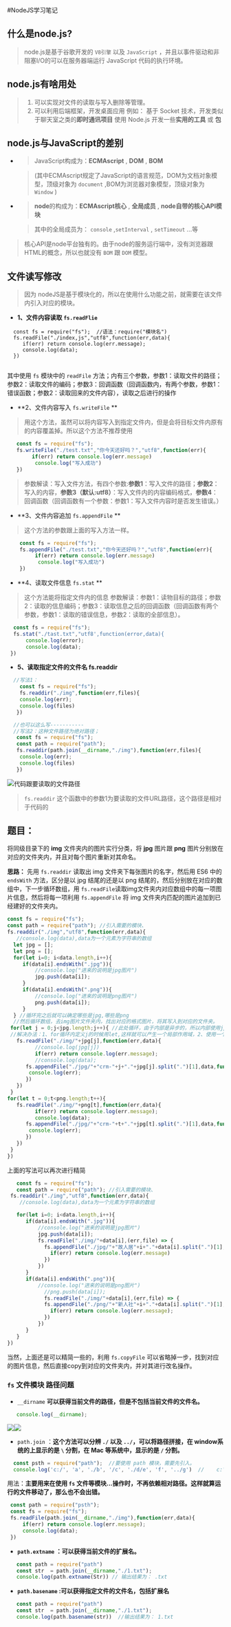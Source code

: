 #NodeJS学习笔记


## 什么是node.js?


> node.js是基于谷歌开发的 `V8引擎` 以及 `JavaScript` ，并且以事件驱动和非阻塞I/O的可以在服务器端运行 JavaScript 代码的执行环境。

## node.js有啥用处


> 1. 可以实现对文件的读取与写入删除等管理。
> 2. 可以利用后端框架，开发桌面应用
例如： 
  基于 Socket 技术，开发类似于聊天室之类的**即时通讯项目**
  使用 Node.js 开发一些**实用的工具** 或 **包**

## node.js与JavaScript的差别


- > JavaScript构成为：**ECMAscript** , **DOM** , **BOM**  

  > (其中ECMAscript规定了JavaScript的语言规范，DOM为文档对象模型，顶级对象为 `document` ,BOM为浏览器对象模型，顶级对象为 `Window` )

- >**node**的构成为：**ECMAscript核心** , **全局成员** , **node自带的核心API模块**
 
  >其中的全局成员为： `console` ,`setInterval` , `setTimeout` ...等
  
 > 核心API是node平台独有的。由于node的服务运行端中，没有浏览器跟HTML的概念，所以也就没有 `BOM` 跟 `DOM` 模型。

## 文件读写修改


 > 因为 nodeJS是基于模块化的，所以在使用什么功能之前，就需要在该文件内引入对应的模块。
 
- **1、文件内容读取 `fs.readFlie`**
 
 ```javascrit
   const fs = require("fs");  //语法：require("模块名")
   fs.readFile("./index,js","utf8",function(err,data){
      if(err) return console.log(err.message);
      console.log(data);
   })
  
 ``` 


其中使用 `fs` 模块中的 `readFile` 方法；内有三个参数，参数1：读取文件的路径；参数2：读取文件的编码；参数3：回调函数（回调函数内，有两个参数，参数1：错误函数；参数2：读取回来的文件内容），读取之后进行的操作

 - **2、文件内容写入 `fs.writeFile` **
 
> 用这个方法，虽然可以将内容写入到指定文件内，但是会将目标文件内原有的内容覆盖掉。所以这个方法不推荐使用


 ```javascript
    const fs = require("fs");
    fs.writeFile("./test.txt","你今天还好吗？","utf8",function(err){
         if(err) return console.log(err.message)
          console.log("写入成功")
    })
 ```


> 参数解读：写入文件方法，有四个参数:**参数1**：写入文件的路径；**参数2**：写入的内容，**参数3（默认:utf8）**：写入文件内的内容编码格式，**参数4**：回调函数（回调函数有一个参数：参数1：写入文件内容时是否发生错误。）

- **3、文件内容追加 `fs.appendFile` **


> 这个方法的参数跟上面的写入方法一样。
 
```javascript
    const fs = require("fs");
    fs.appendFile("./test.txt","你今天还好吗？","utf8",function(err){
         if(err) return console.log(err.message)
          console.log("写入成功")
    })
```


  - **4、读取文件信息 `fs.stat` **

> 这个方法能将指定文件内的信息
> 参数解读：参数1：读物目标的路径；参数2：读取的信息编码；参数3：读取信息之后的回调函数（回调函数有两个参数，参数1：读取的错误信息，参数2：读取的全部信息）。

```javascript
  const fs = require("fs");
  fs.stat("./tast.txt","utf8',function(error,data){
      console.log(error);
      console.log(data);
 })
```


 - **5、读取指定文件的文件名 fs.readdir** 

```javascript
  //写法1：
    const fs = require("fs");
    fs.readdir("./img",function(err,files){
    console.log(err);
    console.log(files)
   })

  //也可以这么写-----------
  //写法2：这种文件路径为绝对路径；
   const fs = require("fs");
   const path = require("path");
   fs.readdir(path.join(__dirname,"./img"),function(err,files){
    console.log(err);
    console.log(files)
   })
```


![代码跟要读取的文件路径](https://i.imgur.com/veATGqz.png)

> `fs.readdir` 这个函数中的参数1为要读取的文件URL路径，这个路径是相对于代码的


## 题目：


将同级目录下的 **img** 文件夹内的图片实行分类，将 **jpg** 图片跟 **png** 图片分别放在对应的文件夹内，并且对每个图片重新对其命名。

**思路：** 先用 `fs.readdir` 读取出 img 文件夹下每张图片的名字，然后用 ES6 中的 ` endsWith` 方法，区分是以 jpg 结尾的还是以 png 结尾的，然后分别放在对应的数组中，下一步循环数组，用 `fs.readFile`读取img文件夹内对应数组中的每一项图片信息，然后将每一项利用 `fs.appendFile` 将 img 文件夹内匹配的图片追加到已经建好的文件夹内。

 ```javascript
 const fs = require("fs");  
 const path = require("path"); //引入需要的模块、
 fs.readdir("./img","utf8",function(err,data){
    //console.log(data),data为一个元素为字符串的数组
   let jpg = [];
   let png = [];
   for(let i=0; i<data.length,i++){
      if(data[i].endsWith(".jpg")){
          //console.log("进来的说明是jpg图片")
          jpg.push(data[i]);
      }
      if(data[i].endsWith(".png")){
          //console.log("进来的说明是png图片")
          png.push(data[i]);
      }
   } //循环完之后就可以确定哪些是jpg,哪些是png
   //然后循环数组，去img图片文件夹内，找出对应的格式图片，将其写入到对应的文件夹。
  for(let j = 0;j<jpg.length;j++){ //此处循环，由于内部是异步的，所以内部使用jpg[j]的时候，j为jpg.length,这个时候根本找不到对应的jpg[j],
  //解决办法：1、for循环内定义j的时候用let,这样就可以产生一个局部作用域，2、使用一个自调用函数，将j传到函数内，也是产生一个局部作用域
    fs.readFile("./img/"+jpg[j],function(err,data){
          //console.log(jpg[j])
          if(err) return console.log(err.message);
          //console.log(data);
       fs.appendFile("./jpg/"+"crm-"+j+"."+jpg[j].split(".")[1],data,function(err){
        console.log(err);
       })
    })
  }
 for(let t = 0;t<png.length;t++){
    fs.readFile("./img/"+png[t],function(err,data){
          if(err) return console.log(err.message);
          console.log(data);
       fs.appendFile("./jpg/"+"crm-"+t+"."+jpg[t].split(".")[1],data,function(err){
        console.log(err);
       })
    })
  }
})
 ```


上面的写法可以再次进行精简

```javascript
   const fs = require("fs");  
   const path = require("path"); //引入需要的模块、
 fs.readdir("./img","utf8",function(err,data){
    //console.log(data),data为一个元素为字符串的数组

   for(let i=0; i<data.length,i++){
      if(data[i].endsWith(".jpg")){
          //console.log("进来的说明是jpg图片")
          jpg.push(data[i]);
          fs.readFile("./img/"+data[i],(err,file) => {
            fs.appendFile("./jpg/"+"故人居"+i+"."+data[i].split(".")[1],file,(err)=>{
              if(err) return console.log(err.message)  
            })
          })
      }
      if(data[i].endsWith(".png")){
          //console.log("进来的说明是png图片")
            //png.push(data[i]);
            fs.readFile("./img/"+data[i],(err,file) => {
            fs.appendFile("./png/"+"新人社"+i+"."+data[i].split(".")[1],file,(err)=>{
              if(err) return console.log(err.message);
            })
          })
      }
   }
})
```


当然，上面还是可以精简一些的，利用 `fs.copyFile` 可以省略掉一步，找到对应的图片信息，然后直接copy到对应的文件夹内，并对其进行改名操作。

### `fs` 文件模块 路径问题

 - ` __dirname ` **可以获得当前文件的路径，但是不包括当前文件的文件名。**
 
 ```javascript
    console.log(__dirname);
 ```


![](https://i.imgur.com/CZ9t31U.png)![](https://i.imgur.com/FqUgZ7p.png)

 - `path.join` ：**这个方法可以分辨 `./` 以及 `../`，可以将路径拼接，在 window系统的上显示的是 `\` 分割，在 Mac 等系统中，显示的是 `/` 分割。**
 
  ```javascript
    const psth = require("path");  //要使用 path 模块，需要先引入。
    console.log('c:/', 'a', './b', '/c', './d/e', 'f', '../g')  //    c:\a\b\c\d\e\g；
  ```


 用法：**主要用来在使用 `fs` 文件等模块...操作时，不再依赖相对路径。这样就算运行的文件移动了，那么也不会出错。**

 ```javascript
  const path = require("psth");
  const fs = require("fs");
  fs.readFile(path.join(__dirname,"./img"),function(err,data){
      if(err) return console.log(err.message);
      console.log(data);
  })
 ```

 - **`path.extname` ：可以获得当前文件的扩展名。**
  
 ```javascript
    const path = require("path")
    const str  = path.join(__dirname,"./1.txt");
    console.log(path.extname(Str)) // 输出结果为： .txt
 ```


 - **`path.basename` :可以获得指定文件的文件名，包括扩展名**
 
 ```javascript
    const path = require("path")
    const str  = path.join(__dirname,"./1.txt");
    console.log(path.basename(str))  //输出结果为： 1.txt
 ```
